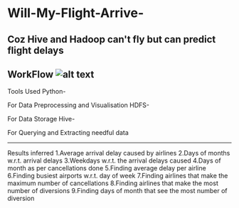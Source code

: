# Will-My-Flight-Arrive-
Coz Hive and Hadoop can't fly but can predict flight delays
------------------------------------------------------------
WorkFlow
![alt text](https://raw.githubusercontent.com/username/projectname/branch/path/to/workflow.png)
--------------------------------------------------------------------------------------------
Tools Used
Python-

For Data Preprocessing and Visualisation
HDFS-

For Data Storage
Hive-

For Querying and Extracting needful data

-----------------------------------------------------------------------------------------------
Results inferred
1.Average arrival delay caused by airlines
2.Days of months w.r.t. arrival delays
3.Weekdays w.r.t. the arrival delays caused
4.Days of month as per cancellations done
5.Finding average delay per airline
6.Finding busiest airports w.r.t. day of week
7.Finding airlines that make the maximum number of cancellations
8.Finding airlines that make the most number of diversions
9.Finding days of month that see the most number of diversion


